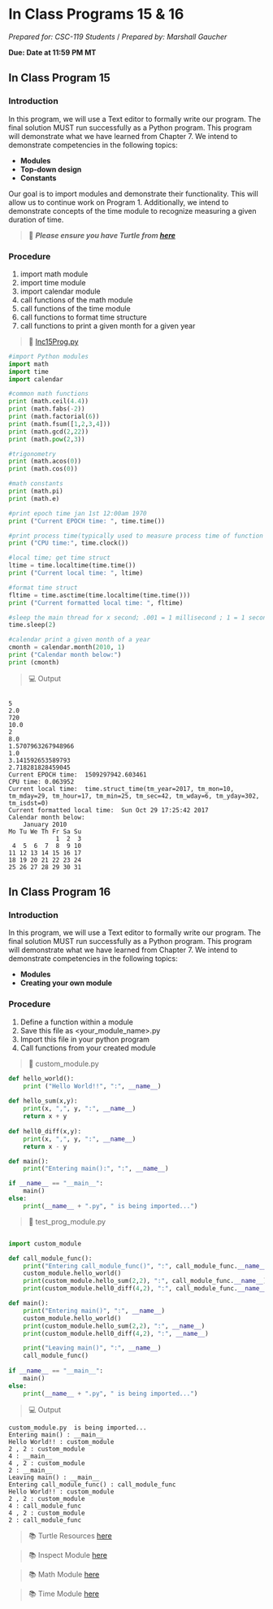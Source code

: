 # In Class Programs 15 & 16
_Prepared for: CSC-119 Students_ /
_Prepared by: Marshall Gaucher_

**Due: Date at 11:59 PM MT**

## In Class Program 15 
### Introduction
In this program, we will use a Text editor to formally write our program. The final solution MUST run
successfully as a Python program. This program will demonstrate what we have learned from Chapter 7.
We intend to demonstrate competencies in the following topics:


* **Modules**
* **Top-down design**
* **Constants**

Our goal is to import modules and demonstrate their functionality. This will allow us to continue work
on Program 1. Additionally, we intend to demonstrate concepts of the time module to recognize
measuring a given duration of time.

> :turtle: **_Please ensure you have Turtle from [here](http://pythonturtle.org/)_** 

### Procedure
1. import math module
2. import time module
3. import calendar module
4. call functions of the math module
5. call functions of the time module
6. call functions to format time structure
7. call functions to print a given month for a given year

> :page_facing_up: [Inc15Prog.py](https://github.com/m-gaucher/ACC_Dev/blob/master/CSC-119/docs/In-Class%20Programs%2015%20-%2016/IncProg15.py)
```python
#import Python modules
import math
import time
import calendar

#common math functions
print (math.ceil(4.4))
print (math.fabs(-2))
print (math.factorial(6))
print (math.fsum([1,2,3,4]))
print (math.gcd(2,22))
print (math.pow(2,3))

#trigonometry
print (math.acos(0))
print (math.cos(0))

#math constants
print (math.pi)
print (math.e)

#print epoch time jan 1st 12:00am 1970
print ("Current EPOCH time: ", time.time())

#print process time(typically used to measure process time of function call)
print ("CPU time:", time.clock())

#local time; get time struct
ltime = time.localtime(time.time())
print ("Current local time: ", ltime)

#format time struct
fltime = time.asctime(time.localtime(time.time()))
print ("Current formatted local time: ", fltime)

#sleep the main thread for x second; .001 = 1 millisecond ; 1 = 1 second
time.sleep(2)

#calendar print a given month of a year
cmonth = calendar.month(2010, 1)
print ("Calendar month below:")
print (cmonth)
```
> :computer: Output

```

5
2.0
720
10.0
2
8.0
1.5707963267948966
1.0
3.141592653589793
2.718281828459045
Current EPOCH time:  1509297942.603461
CPU time: 0.063952
Current local time:  time.struct_time(tm_year=2017, tm_mon=10, tm_mday=29, tm_hour=17, tm_min=25, tm_sec=42, tm_wday=6, tm_yday=302, tm_isdst=0)
Current formatted local time:  Sun Oct 29 17:25:42 2017
Calendar month below:
    January 2010
Mo Tu We Th Fr Sa Su
             1  2  3
 4  5  6  7  8  9 10
11 12 13 14 15 16 17
18 19 20 21 22 23 24
25 26 27 28 29 30 31

```

## In Class Program 16
### Introduction
In this program, we will use a Text editor to formally write our program. The final solution MUST run
successfully as a Python program. This program will demonstrate what we have learned from Chapter 7.
We intend to demonstrate competencies in the following topics:

* **Modules**
* **Creating your own module**

### Procedure
1. Define a function within a module
2. Save this file as <your_module_name>.py
3. Import this file in your python program
4. Call functions from your created module

> :page_facing_up: custom_module.py
```python
def hello_world():
    print ("Hello World!!", ":", __name__)
    
def hello_sum(x,y):
    print(x, ",", y, ":", __name__)
    return x + y
    
def hell0_diff(x,y):
    print(x, ",", y, ":", __name__)
    return x - y

def main():
    print("Entering main():", ":", __name__)

if __name__ == "__main__":
    main()
else:
    print(__name__ + ".py", " is being imported...")
```
> :page_facing_up:  test_prog_module.py
```python

import custom_module

def call_module_func():
    print("Entering call_module_func()", ":", call_module_func.__name__)
    custom_module.hello_world()
    print(custom_module.hello_sum(2,2), ":", call_module_func.__name__)
    print(custom_module.hell0_diff(4,2), ":", call_module_func.__name__)

def main():
    print("Entering main()", ":", __name__)
    custom_module.hello_world()
    print(custom_module.hello_sum(2,2), ":", __name__)
    print(custom_module.hell0_diff(4,2), ":", __name__)

    print("Leaving main()", ":", __name__)
    call_module_func()
        
if __name__ == "__main__":
    main()
else:
    print(__name__ + ".py", " is being imported...")

```

> :computer: Output



```
custom_module.py  is being imported...
Entering main() : __main__
Hello World!! : custom_module
2 , 2 : custom_module
4 : __main__
4 , 2 : custom_module
2 : __main__
Leaving main() : __main__
Entering call_module_func() : call_module_func
Hello World!! : custom_module
2 , 2 : custom_module
4 : call_module_func
4 , 2 : custom_module
2 : call_module_func

```

> :books: Turtle Resources [here](https://docs.python.org/2/library/turtle.html#)

> :books: Inspect Module [here](https://docs.python.org/3/library/inspect.html)

> :books: Math Module [here](https://docs.python.org/3/library/math.html#module-math)

> :books: Time Module [here](https://docs.python.org/3/library/time.html#module-time)




